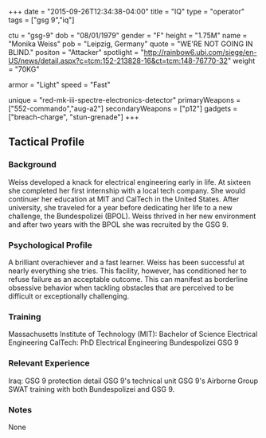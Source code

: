 +++
date = "2015-09-26T12:34:38-04:00"
title = "IQ"
type = "operator"
tags = ["gsg 9","iq"]

ctu = "gsg-9"
dob = "08/01/1979"
gender = "F"
height = "1.75M"
name = "Monika Weiss"
pob = "Leipzig, Germany"
quote = "WE'RE NOT GOING IN BLIND."
positon = "Attacker"
spotlight = "http://rainbow6.ubi.com/siege/en-US/news/detail.aspx?c=tcm:152-213828-16&ct=tcm:148-76770-32"
weight = "70KG"

armor = "Light"
speed = "Fast"

unique = "red-mk-iii-spectre-electronics-detector"
primaryWeapons = ["552-commando","aug-a2"]
secondaryWeapons = ["p12"]
gadgets = ["breach-charge", "stun-grenade"]
+++

## Tactical Profile

### Background

Weiss developed a knack for electrical engineering early in life. At sixteen she completed her first internship with a local tech company. She would continuer her education at MIT and CalTech in the United States. After university, she traveled for a year before dedicating her life to a new challenge, the Bundespolizei (BPOL). Weiss thrived in her new environment and after two years with the BPOL she was recruited by the GSG 9.

### Psychological Profile

A brilliant overachiever and a fast learner. Weiss has been successful at nearly everything she tries. This facility, however, has conditioned her to refuse failure as an acceptable outcome. This can manifest as borderline obsessive behavior when tackling obstacles that are perceived to be difficult or exceptionally challenging.

### Training

Massachusetts Institute of Technology (MIT): Bachelor of Science Electrical Engineering
CalTech: PhD Electrical Engineering
Bundespolizei
GSG 9

### Relevant Experience

Iraq: GSG 9 protection detail
GSG 9's technical unit
GSG 9's Airborne Group
SWAT training with both Bundespolizei and GSG 9.

### Notes

None
